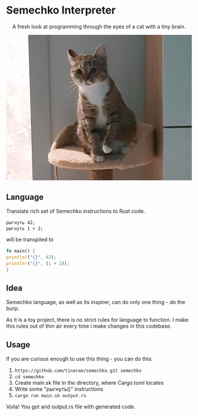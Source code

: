 # Semechko Interpreter

<p align="center">
  A fresh look at programming through the eyes of a cat with a tiny brain.
</p>

![Маскот](maskot.jpg)

## Language
Translate rich set of Semechko instructions to Rust code.
```
рыгнуть 42;
рыгнуть 1 + 2;
```

will be transpiled to

```Rust
fn main() {
println!("{}", 42);
println!("{}", (1 + 2));
}
```

## Idea

Semechko language, as well as its inspirer, can do only one thing - do the burp.

As it is a toy project, there is no strict rules for language to function. I make this rules out of thin air every time i make changes in this codebase.

## Usage
If you are curious enough to use this thing - you can do this:

1. ```https://github.com/tinarao/semechko.git semechko```
2. ``` cd semechko ```
3. Create main.sk file in the directory, where Cargo.toml locates
4. Write some "рыгнуть()" instructions
5. ```cargo run main.sk output.rs```

Voila! You got and output.rs file with generated code.
